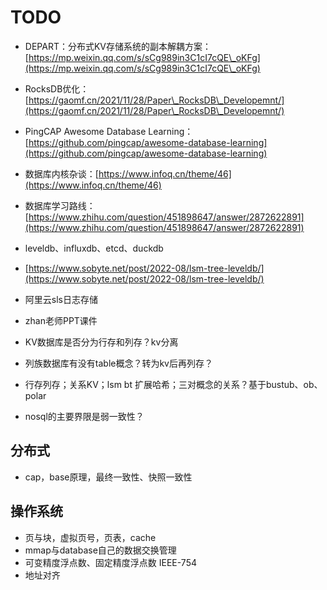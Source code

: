 # TODO

* DEPART：分布式KV存储系统的副本解耦方案：[https://mp.weixin.qq.com/s/sCg989in3C1cI7cQE\_oKFg](https://mp.weixin.qq.com/s/sCg989in3C1cI7cQE\_oKFg)
* RocksDB优化：[https://gaomf.cn/2021/11/28/Paper\_RocksDB\_Developemnt/](https://gaomf.cn/2021/11/28/Paper\_RocksDB\_Developemnt/)
* PingCAP Awesome Database Learning：[https://github.com/pingcap/awesome-database-learning](https://github.com/pingcap/awesome-database-learning)
* 数据库内核杂谈：[https://www.infoq.cn/theme/46](https://www.infoq.cn/theme/46)
* 数据库学习路线：[https://www.zhihu.com/question/451898647/answer/2872622891](https://www.zhihu.com/question/451898647/answer/2872622891)
* leveldb、influxdb、etcd、duckdb
* [https://www.sobyte.net/post/2022-08/lsm-tree-leveldb/](https://www.sobyte.net/post/2022-08/lsm-tree-leveldb/)
* 阿里云sls日志存储
* zhan老师PPT课件



* KV数据库是否分为行存和列存？kv分离
* 列族数据库有没有table概念？转为kv后再列存？
* 行存列存；关系KV；lsm bt 扩展哈希；三对概念的关系？基于bustub、ob、polar
* nosql的主要界限是弱一致性？





## 分布式

* cap，base原理，最终一致性、快照一致性



## 操作系统

* 页与块，虚拟页号，页表，cache
* mmap与database自己的数据交换管理
* 可变精度浮点数、固定精度浮点数 IEEE-754
* 地址对齐

